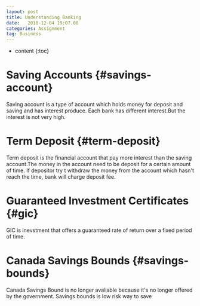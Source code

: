 ```yaml
---
layout: post
title: Understanding Banking
date:   2018-12-04 19:07.00
categories: Assignment
tag: Business
---
```

* content
{:toc}

Saving Accounts		{#savings-account}
====================================
Saving account is a type of account which holds money for deposit and saving and has interest produce. Each bank has different interest.But the interest is not very high.

Term Deposit        {#term-deposit}
========================================
Term deposit is the financial account that pay more interest than the saving account.The money in the account need to be deposit for a certain amount of time. If depositor try t withdraw the money from the account which hasn't reach the time, bank will charge deposit fee.

Guaranteed Investment Certificates      {#gic}
==================================================
GIC is inevstment that offers a guaranteed rate of return over a fixed period of time.

Canada Savings Bounds       {#savings-bounds}
================================================
Canada Savings Bound is no longer avaliable because it's no longer offered by the government.
Savings bounds is low risk way to save 